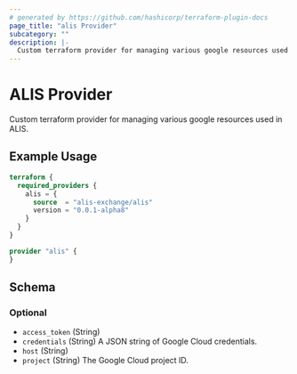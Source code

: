 ```yaml
---
# generated by https://github.com/hashicorp/terraform-plugin-docs
page_title: "alis Provider"
subcategory: ""
description: |-
  Custom terraform provider for managing various google resources used in ALIS.
---
```


# ALIS Provider

Custom terraform provider for managing various google resources used in ALIS.

## Example Usage

```terraform
terraform {
  required_providers {
    alis = {
      source  = "alis-exchange/alis"
      version = "0.0.1-alpha8"
    }
  }
}

provider "alis" {
}
```

<!-- schema generated by tfplugindocs -->
## Schema

### Optional

- `access_token` (String)
- `credentials` (String) A JSON string of Google Cloud credentials.
- `host` (String)
- `project` (String) The Google Cloud project ID.
